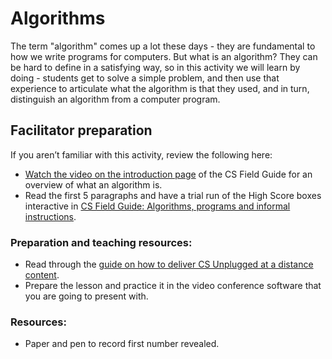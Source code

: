 # Algorithms

The term "algorithm" comes up a lot these days - they are fundamental to how we write programs for computers.
But what is an algorithm?
They can be hard to define in a satisfying way, so in this activity we will learn by doing - students get to solve a simple problem, and then use that experience to articulate what the algorithm is that they used, and in turn, distinguish an algorithm from a computer program.

## Facilitator preparation

If you aren’t familiar with this activity, review the following here:

- [Watch the video on the introduction page](https://www.csfieldguide.org.nz/en/chapters/algorithms/) of the CS Field Guide for an overview of what an algorithm is.
- Read the first 5 paragraphs and have a trial run of the High Score boxes interactive in [CS Field Guide: Algorithms, programs and informal instructions](https://www.csfieldguide.org.nz/en/chapters/algorithms/whats-the-big-picture/#algorithms-programs-and-informal-instructions).

### Preparation and teaching resources:

- Read through the [guide on how to deliver CS Unplugged at a distance content]('at_a_distance:delivery-guide').
- Prepare the lesson and practice it in the video conference software that you are going to present with.

### Resources:

- Paper and pen to record first number revealed.
